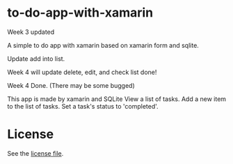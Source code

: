 # to-do-app-with-xamarin

Week 3 updated

A simple to do app with xamarin based on xamarin form and sqlite. 

Update add into list. 

Week 4 will update delete, edit, and check list done!

Week 4 Done. (There may be some bugged)

This app is made by xamarin and SQLite
	View a list of tasks.
	Add a new item to the list of tasks.
	Set a task's status to 'completed'.

# License
See the [license file](LICENSE).
